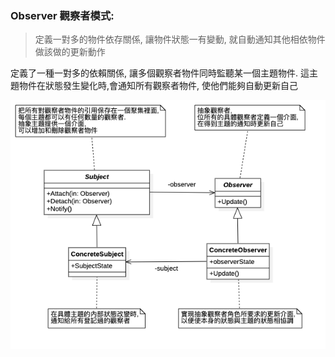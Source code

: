 ### Observer 觀察者模式:
> 定義一對多的物件依存關係, 讓物件狀態一有變動, 就自動通知其他相依物件做該做的更新動作

定義了一種一對多的依賴關係, 讓多個觀察者物件同時監聽某一個主題物件. 
這主題物件在狀態發生變化時,會通知所有觀察者物件, 
使他們能夠自動更新自己

![UML](https://github.com/kimi0230/DesignPatternGolang/blob/master/UML/Observer.png?raw=true)